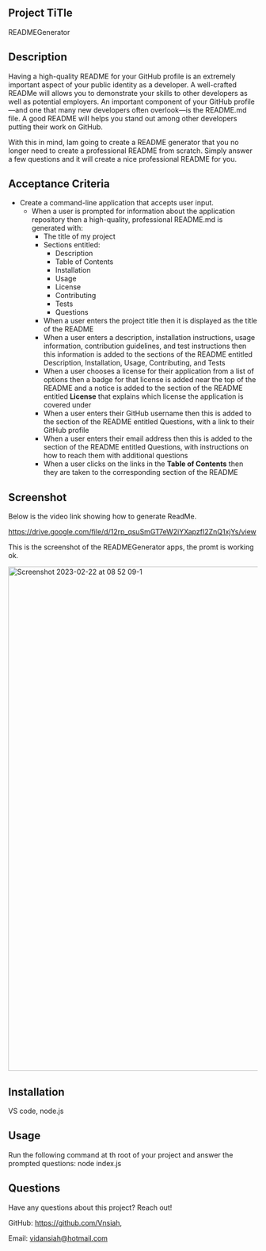 ## Project TiTle

READMEGenerator


## Description

Having a high-quality README for your GitHub profile is an extremely important aspect of your public identity as a developer. A well-crafted READMe will allows you to demonstrate your skills to other developers as well as potential employers. An important component of your GitHub profile—and one that many new developers often overlook—is the README.md file. A good README will helps you stand out among other developers putting their work on GitHub.

With this in mind, Iam going to create a README generator that you no longer need to create a professional README from scratch. Simply answer a few questions and it will create a nice professional README for you.

## Acceptance Criteria
* Create a command-line application that accepts user input.
  * When a user is prompted for information about the application repository then a high-quality, professional README.md is generated with:
    * The title of my project 
    * Sections entitled:
      * Description 
      * Table of Contents 
      * Installation 
      * Usage 
      * License 
      * Contributing 
      * Tests 
      * Questions
    * When a user enters the project title then it is displayed as the title of the README
    * When a user enters a description, installation instructions, usage information, contribution guidelines, and test instructions then this information is added to the sections of the README entitled Description, Installation, Usage, Contributing, and Tests
    * When a user chooses a license for their application from a list of options then a badge for that license is added near the top of the README and a notice is added to the section of the README entitled **License** that explains which license the application is covered under
    * When a user enters their GitHub username then this is added to the section of the README entitled Questions, with a link to their GitHub profile
    * When a user enters their email address then this is added to the section of the README entitled Questions, with instructions on how to reach them with additional questions
    * When a user clicks on the links in the **Table of Contents** then they are taken to the corresponding section of the README

 ## Screenshot
 Below is the video link showing how to generate ReadMe.

 https://drive.google.com/file/d/12rp_qsuSmGT7eW2iYXapzfI2ZnQ1xjYs/view

 This is the screenshot of the READMEGenerator apps, the promt is working ok.
 
 <img width="1018" alt="Screenshot 2023-02-22 at 08 52 09-1" src="https://user-images.githubusercontent.com/117393835/220626934-e1189e90-dfac-42e7-a3c1-5de20b993eef.png">


 ## Installation
   VS code,
   node.js


 ## Usage
Run the following command at th root of your project and answer the prompted questions:
node index.js


## Questions
Have any questions about this project? Reach out!

GitHub: https://github.com/Vnsiah,

Email: vidansiah@hotmail.com




